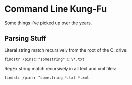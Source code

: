 # Command Line Kung-Fu
Some things I've picked up over the years.
## Parsing Stuff
Literal string match recursively from the root of the C: drive:
```
findstr /pinsc:"somestring" C:\*.txt
```
RegEx string match recursively in all text and xml files:
```
findstr /pinsr ^some.tring *.txt *.xml
```
